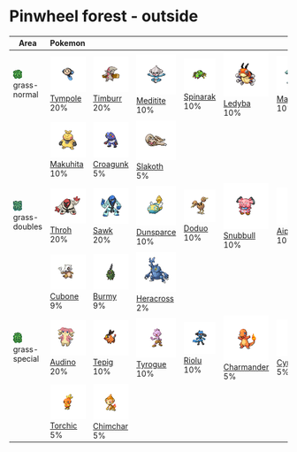 # Pinwheel forest - outside

| Area                                                                       | Pokemon                                                                                        | &nbsp;                                                                                        | &nbsp;                                                                                           | &nbsp;                                                                                         | &nbsp;                                                                                            | &nbsp;                                                                                          |
| -------------------------------------------------------------------------- | ---------------------------------------------------------------------------------------------- | --------------------------------------------------------------------------------------------- | ------------------------------------------------------------------------------------------------ | ---------------------------------------------------------------------------------------------- | ------------------------------------------------------------------------------------------------- | ----------------------------------------------------------------------------------------------- |
| ![grass-normal](../../img/items/grass-normal.png)<br/>grass-normal<br/>    | ![tympole](../../img/pokemon/535.png) <br/>[Tympole](/blaze-black-wiki/pokemon/535) <br/>20%   | ![timburr](../../img/pokemon/532.png) <br/>[Timburr](/blaze-black-wiki/pokemon/532) <br/>20%  | ![meditite](../../img/pokemon/307.png) <br/>[Meditite](/blaze-black-wiki/pokemon/307) <br/>10%   | ![spinarak](../../img/pokemon/167.png) <br/>[Spinarak](/blaze-black-wiki/pokemon/167) <br/>10% | ![ledyba](../../img/pokemon/165.png) <br/>[Ledyba](/blaze-black-wiki/pokemon/165) <br/>10%        | ![machop](../../img/pokemon/066.png) <br/>[Machop](/blaze-black-wiki/pokemon/066) <br/>10%      |
|                                                                            | ![makuhita](../../img/pokemon/296.png) <br/>[Makuhita](/blaze-black-wiki/pokemon/296) <br/>10% | ![croagunk](../../img/pokemon/453.png) <br/>[Croagunk](/blaze-black-wiki/pokemon/453) <br/>5% | ![slakoth](../../img/pokemon/287.png) <br/>[Slakoth](/blaze-black-wiki/pokemon/287) <br/>5%      |
| ![grass-doubles](../../img/items/grass-doubles.png)<br/>grass-doubles<br/> | ![throh](../../img/pokemon/538.png) <br/>[Throh](/blaze-black-wiki/pokemon/538) <br/>20%       | ![sawk](../../img/pokemon/539.png) <br/>[Sawk](/blaze-black-wiki/pokemon/539) <br/>20%        | ![dunsparce](../../img/pokemon/206.png) <br/>[Dunsparce](/blaze-black-wiki/pokemon/206) <br/>10% | ![doduo](../../img/pokemon/084.png) <br/>[Doduo](/blaze-black-wiki/pokemon/084) <br/>10%       | ![snubbull](../../img/pokemon/209.png) <br/>[Snubbull](/blaze-black-wiki/pokemon/209) <br/>10%    | ![aipom](../../img/pokemon/190.png) <br/>[Aipom](/blaze-black-wiki/pokemon/190) <br/>10%        |
|                                                                            | ![cubone](../../img/pokemon/104.png) <br/>[Cubone](/blaze-black-wiki/pokemon/104) <br/>9%      | ![burmy](../../img/pokemon/412.png) <br/>[Burmy](/blaze-black-wiki/pokemon/412) <br/>9%       | ![heracross](../../img/pokemon/214.png) <br/>[Heracross](/blaze-black-wiki/pokemon/214) <br/>2%  |
| ![grass-special](../../img/items/grass-special.png)<br/>grass-special<br/> | ![audino](../../img/pokemon/531.png) <br/>[Audino](/blaze-black-wiki/pokemon/531) <br/>20%     | ![tepig](../../img/pokemon/498.png) <br/>[Tepig](/blaze-black-wiki/pokemon/498) <br/>10%      | ![tyrogue](../../img/pokemon/236.png) <br/>[Tyrogue](/blaze-black-wiki/pokemon/236) <br/>10%     | ![riolu](../../img/pokemon/447.png) <br/>[Riolu](/blaze-black-wiki/pokemon/447) <br/>10%       | ![charmander](../../img/pokemon/004.png) <br/>[Charmander](/blaze-black-wiki/pokemon/004) <br/>5% | ![cyndaquil](../../img/pokemon/155.png) <br/>[Cyndaquil](/blaze-black-wiki/pokemon/155) <br/>5% |
|                                                                            | ![torchic](../../img/pokemon/255.png) <br/>[Torchic](/blaze-black-wiki/pokemon/255) <br/>5%    | ![chimchar](../../img/pokemon/390.png) <br/>[Chimchar](/blaze-black-wiki/pokemon/390) <br/>5% |